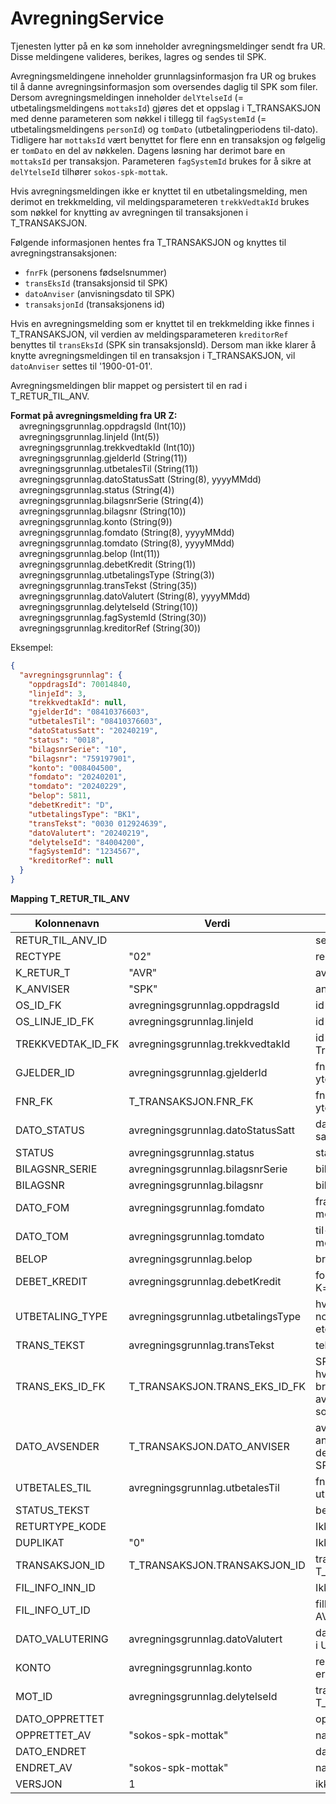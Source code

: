 # AvregningService

Tjenesten lytter på en kø som inneholder avregningsmeldinger sendt fra UR. Disse meldingene valideres, berikes, lagres og sendes til SPK.

Avregningsmeldingene inneholder grunnlagsinformasjon fra UR og brukes til å danne avregningsinformasjon som oversendes daglig til SPK som filer.
Dersom avregningsmeldingen inneholder `delYtelseId` (= utbetalingsmeldingens `mottaksId`) gjøres det et oppslag i T_TRANSAKSJON med denne parameteren som nøkkel i tillegg til `fagSystemId` (=
utbetalingsmeldingens `personId`) og `tomDato` (utbetalingperiodens til-dato).
Tidligere har `mottaksId` vært benyttet for flere enn en transaksjon og følgelig er `tomDato` en del av nøkkelen. Dagens løsning har derimot bare en `mottaksId` per transaksjon.
Parameteren `fagSystemId` brukes for å sikre at `delYtelseId` tilhører `sokos-spk-mottak`.

Hvis avregningsmeldingen ikke er knyttet til en utbetalingsmelding, men derimot en trekkmelding, vil meldingsparameteren `trekkVedtakId` brukes som nøkkel for knytting av avregningen til transaksjonen
i
T_TRANSAKSJON.

Følgende informasjonen hentes fra T_TRANSAKSJON og knyttes til avregningstransaksjonen:

* `fnrFk` (personens fødselsnummer)
* `transEksId` (transaksjonsid til SPK)
* `datoAnviser` (anvisningsdato til SPK)
* `transaksjonId` (transaksjonens id)

Hvis en avregningsmelding som er knyttet til en trekkmelding ikke finnes i T_TRANSAKSJON, vil verdien av meldingsparameteren `kreditorRef` benyttes til `transEksId` (SPK sin transaksjonsId).
Dersom man ikke klarer å knytte avregningsmeldingen til en transaksjon i T_TRANSAKSJON, vil `datoAnviser` settes til '1900-01-01'.

Avregningsmeldingen blir mappet og persistert til en rad i T_RETUR_TIL_ANV.

**Format på avregningsmelding fra UR Z:**
<br/>&emsp;avregningsgrunnlag.oppdragsId (Int(10))
<br/>&emsp;avregningsgrunnlag.linjeId (Int(5))
<br/>&emsp;avregningsgrunnlag.trekkvedtakId (Int(10))
<br/>&emsp;avregningsgrunnlag.gjelderId (String(11))
<br/>&emsp;avregningsgrunnlag.utbetalesTil (String(11))
<br/>&emsp;avregningsgrunnlag.datoStatusSatt (String(8), yyyyMMdd)
<br/>&emsp;avregningsgrunnlag.status (String(4))
<br/>&emsp;avregningsgrunnlag.bilagsnrSerie (String(4))
<br/>&emsp;avregningsgrunnlag.bilagsnr (String(10))
<br/>&emsp;avregningsgrunnlag.konto (String(9))
<br/>&emsp;avregningsgrunnlag.fomdato (String(8), yyyyMMdd)
<br/>&emsp;avregningsgrunnlag.tomdato (String(8), yyyyMMdd)
<br/>&emsp;avregningsgrunnlag.belop (Int(11))
<br/>&emsp;avregningsgrunnlag.debetKredit (String(1))
<br/>&emsp;avregningsgrunnlag.utbetalingsType (String(3))
<br/>&emsp;avregningsgrunnlag.transTekst (String(35))
<br/>&emsp;avregningsgrunnlag.datoValutert (String(8), yyyyMMdd)
<br/>&emsp;avregningsgrunnlag.delytelseId (String(10))
<br/>&emsp;avregningsgrunnlag.fagSystemId (String(30))
<br/>&emsp;avregningsgrunnlag.kreditorRef (String(30))

Eksempel:

```json
{
  "avregningsgrunnlag": {
    "oppdragsId": 70014840,
    "linjeId": 3,
    "trekkvedtakId": null,
    "gjelderId": "08410376603",
    "utbetalesTil": "08410376603",
    "datoStatusSatt": "20240219",
    "status": "0018",
    "bilagsnrSerie": "10",
    "bilagsnr": "759197901",
    "konto": "008404500",
    "fomdato": "20240201",
    "tomdato": "20240229",
    "belop": 5811,
    "debetKredit": "D",
    "utbetalingsType": "BK1",
    "transTekst": "0030 012924639",
    "datoValutert": "20240219",
    "delytelseId": "84004200",
    "fagSystemId": "1234567",
    "kreditorRef": null
  }
}
```

**Mapping T_RETUR_TIL_ANV**

| Kolonnenavn       | Verdi                              | Kommentar                                                                                                    |
|-------------------|------------------------------------|--------------------------------------------------------------------------------------------------------------|
| RETUR_TIL_ANV_ID  |                                    | settes av databasen                                                                                          |
| RECTYPE           | "02"                               | recordtype                                                                                                   |
| K_RETUR_T         | "AVR"                              | avregningstype                                                                                               |
| K_ANVISER         | "SPK"                              | anviser                                                                                                      |
| OS_ID_FK          | avregningsgrunnlag.oppdragsId      | id på oppdraget i OS                                                                                         |
| OS_LINJE_ID_FK    | avregningsgrunnlag.linjeId         | id på oppdragslinjen i OS                                                                                    |
| TREKKVEDTAK_ID_FK | avregningsgrunnlag.trekkvedtakId   | id på trekk i Skatt- og Trekkomponenten                                                                      |
| GJELDER_ID        | avregningsgrunnlag.gjelderId       | fnr/dnr til rettighetshaver for ytelsen                                                                      |
| FNR_FK            | T_TRANSAKSJON.FNR_FK               | fnr/dnr til personen som mottar ytelsen                                                                      |
| DATO_STATUS       | avregningsgrunnlag.datoStatusSatt  | dato for når returnert status er satt                                                                        |
| STATUS            | avregningsgrunnlag.status          | status fra økonomiløsningen                                                                                  |
| BILAGSNR_SERIE    | avregningsgrunnlag.bilagsnrSerie   | bilagsserie fra UR                                                                                           |
| BILAGSNR          | avregningsgrunnlag.bilagsnr        | bilagsnummer fra UR                                                                                          |
| DATO_FOM          | avregningsgrunnlag.fomdato         | fra-dato i funksjonell periode mottatt av anviser                                                            |
| DATO_TOM          | avregningsgrunnlag.tomdato         | til-dato i funksjonell periode mottatt av anviser                                                            |
| BELOP             | avregningsgrunnlag.belop           | brutto ytelse eller trukket beløp                                                                            |
| DEBET_KREDIT      | avregningsgrunnlag.debetKredit     | fortegn på beløp, D=debet, K=kredit                                                                          |
| UTBETALING_TYPE   | avregningsgrunnlag.utbetalingsType | hvordan utbetalingen er sendt, norsk konto, utenlandsk konto, etc                                            |
| TRANS_TEKST       | avregningsgrunnlag.transTekst      | tekst knyttet til transaksjonen                                                                              |
| TRANS_EKS_ID_FK   | T_TRANSAKSJON.TRANS_EKS_ID_FK      | SPK sin id til transaksjonen<br/>hvis trekk ikke er fra SPK, brukes avregningsgrunnlag.kreditorRef som verdi |
| DATO_AVSENDER     | T_TRANSAKSJON.DATO_ANVISER         | avsenders dato mottatt fra anviser, settes til 1900-01-01 dersom transaksjon ikke er fra SPK                 |
| UTBETALES_TIL     | avregningsgrunnlag.utbetalesTil    | fnr eller orgnr som mottar utbetalingen                                                                      |
| STATUS_TEKST      |                                    | beskrivelse av status                                                                                        |
| RETURTYPE_KODE    |                                    | Ikke i bruk                                                                                                  |
| DUPLIKAT          | "0"                                | Ikke i bruk                                                                                                  |
| TRANSAKSJON_ID    | T_TRANSAKSJON.TRANSAKSJON_ID       | transaksjonens id i T_TRANSAKSJON                                                                            |
| FIL_INFO_INN_ID   |                                    | Ikke i bruk                                                                                                  |
| FIL_INFO_UT_ID    |                                    | filInfoId knyttes til avsendt AVR-fil                                                                        |
| DATO_VALUTERING   | avregningsgrunnlag.datoValutert    | dato når transaksjon er valutert i UR                                                                        |
| KONTO             | avregningsgrunnlag.konto           | regnskapskonto transaksjonen er ført på                                                                      |
| MOT_ID            | avregningsgrunnlag.delytelseId     | transaksjonens motId i T_TRANSAKSJON                                                                         |
| DATO_OPPRETTET    |                                    | opprettelsesdato for record                                                                                  |
| OPPRETTET_AV      | "sokos-spk-mottak"                 | nais appnavn                                                                                                 |
| DATO_ENDRET       |                                    | dato når record er endret                                                                                    |
| ENDRET_AV         | "sokos-spk-mottak"                 | nais appnavn                                                                                                 |
| VERSJON           | 1                                  | ikke i bruk                                                                                                  |


